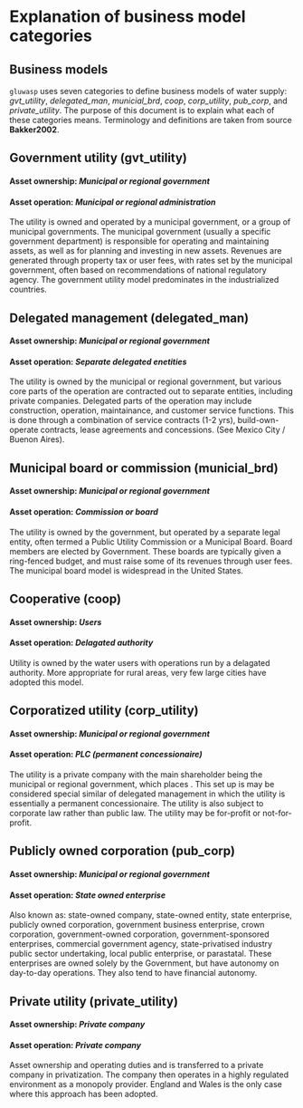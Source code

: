 Explanation of business model categories
================

Business models
---------------

`gluwasp` uses seven categories to define business models of water supply: *gvt\_utility*, *delegated\_man*, *municial\_brd*, *coop*, *corp\_utility*, *pub\_corp*, and *private\_utility*. The purpose of this document is to explain what each of these categories means. Terminology and definitions are taken from source **Bakker2002**.

Government utility (gvt\_utility)
---------------------------------

#### Asset ownership: ***Municipal or regional government***

#### Asset operation: ***Municipal or regional administration***

The utility is owned and operated by a municipal government, or a group of municipal governments. The municipal government (usually a specific government department) is responsible for operating and maintaining assets, as well as for planning and investing in new assets. Revenues are generated through property tax or user fees, with rates set by the municipal government, often based on recommendations of national regulatory agency. The government utility model predominates in the industrialized countries.

Delegated management (delegated\_man)
-------------------------------------

#### Asset ownership: ***Municipal or regional government***

#### Asset operation: ***Separate delegated enetities***

The utility is owned by the municipal or regional government, but various core parts of the operation are contracted out to separate entities, including private companies. Delegated parts of the operation may include construction, operation, maintainance, and customer service functions. This is done through a combination of service contracts (1-2 yrs), build-own-operate contracts, lease agreements and concessions. (See Mexico City / Buenon Aires).

Municipal board or commission (municial\_brd)
---------------------------------------------

#### Asset ownership: ***Municipal or regional government***

#### Asset operation: ***Commission or board***

The utility is owned by the government, but operated by a separate legal entity, often termed a Public Utility Commission or a Municipal Board. Board members are elected by Government. These boards are typically given a ring-fenced budget, and must raise some of its revenues through user fees. The municipal board model is widespread in the United States.

Cooperative (coop)
------------------

#### Asset ownership: ***Users***

#### Asset operation: ***Delagated authority***

Utility is owned by the water users with operations run by a delagated authority. More appropriate for rural areas, very few large cities have adopted this model.

Corporatized utility (corp\_utility)
------------------------------------

#### Asset ownership: ***Municipal or regional government***

#### Asset operation: ***PLC (permanent concessionaire)***

The utility is a private company with the main shareholder being the municipal or regional government, which places . This set up is may be considered special similar of delegated management in which the utility is essentially a permanent concessionaire. The utility is also subject to corporate law rather than public law. The utility may be for-profit or not-for-profit.

Publicly owned corporation (pub\_corp)
--------------------------------------

#### Asset ownership: ***Municipal or regional government***

#### Asset operation: ***State owned enterprise***

Also known as: state-owned company, state-owned entity, state enterprise, publicly owned corporation, government business enterprise, crown corporation, government-owned corporation, government-sponsored enterprises, commercial government agency, state-privatised industry public sector undertaking, local public enterprise, or parastatal. These enterprises are owned solely by the Government, but have autonomy on day-to-day operations. They also tend to have financial autonomy.

Private utility (private\_utility)
----------------------------------

#### Asset ownership: ***Private company***

#### Asset operation: ***Private company***

Asset ownership and operating duties and is transferred to a private company in privatization. The company then operates in a highly regulated environment as a monopoly provider. England and Wales is the only case where this approach has been adopted.
